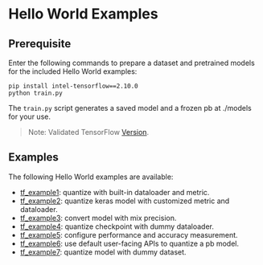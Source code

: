 # Hello World Examples

## Prerequisite
Enter the following commands to prepare a dataset and pretrained models for the included Hello World examples:

```shell
pip install intel-tensorflow==2.10.0
python train.py
```
The `train.py` script generates a saved model and a frozen pb at ./models for your use.
> Note: Validated TensorFlow [Version](/docs/source/installation_guide.md#validated-software-environment).

## Examples
The following Hello World examples are available:

* [tf_example1](/examples/helloworld/tf_example1): quantize with built-in dataloader and metric.
* [tf_example2](/examples/helloworld/tf_example2): quantize keras model with customized metric and dataloader.
* [tf_example3](/examples/helloworld/tf_example3): convert model with mix precision.
* [tf_example4](/examples/helloworld/tf_example4): quantize checkpoint with dummy dataloader.
* [tf_example5](/examples/helloworld/tf_example5): configure performance and accuracy measurement.
* [tf_example6](/examples/helloworld/tf_example6): use default user-facing APIs to quantize a pb model.
* [tf_example7](/examples/helloworld/tf_example7): quantize model with dummy dataset.
